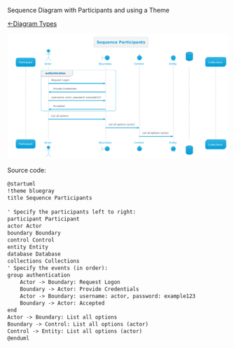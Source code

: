 Sequence Diagram with Participants and using a Theme

[<-Diagram Types](../diagram-types.md)

![Sequence Simple](sequence-participants-theme/sequence-participants-theme.png)

Source code:

```plantuml
@startuml
!theme bluegray
title Sequence Participants

' Specify the participants left to right:
participant Participant
actor Actor
boundary Boundary
control Control
entity Entity
database Database
collections Collections
' Specify the events (in order):
group authentication
    Actor -> Boundary: Request Logon
    Boundary -> Actor: Provide Credentials
    Actor -> Boundary: username: actor, password: example123
    Boundary -> Actor: Accepted
end
Actor -> Boundary: List all options
Boundary -> Control: List all options (actor)
Control -> Entity: List all options (actor)
@enduml
```
